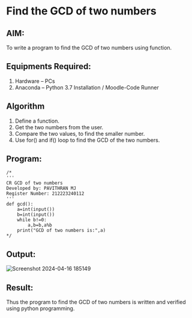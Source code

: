 # Find the GCD of two numbers

## AIM:
To write a program to find the GCD of two numbers using function.

## Equipments Required:
1. Hardware – PCs
2. Anaconda – Python 3.7 Installation / Moodle-Code Runner

## Algorithm
1. Define a function.
2. Get the two numbers from the user.
3. Compare the two values, to find the smaller number.
4. Use for() and if() loop to find the GCD of the two numbers.

## Program:
```
/*
'''
CR GCD of two numbers
Developed by: PAVITHRAN MJ
Register Number: 212223240112
'''
def gcd():
    a=int(input())
    b=int(input())
    while b!=0:
        a,b=b,a%b
    print("GCD of two numbers is:",a)  
*/
```

## Output:
![Screenshot 2024-04-16 185149](https://github.com/Pavithranmurugan13/GCD-of-two-numbers/assets/163802201/a967e1bc-4b8e-475a-909b-5dac3080009b)



## Result:
Thus the program to find the GCD of two numbers is written and verified using python programming.
